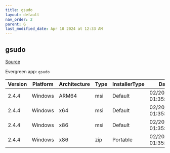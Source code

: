 ```yaml
---
title: gsudo
layout: default
nav_order: 2
parent: G
last_modified_date: Apr 10 2024 at 12:33 AM
---
```


## gsudo

[Source](https://gerardog.github.io/gsudo)

Evergreen app: `gsudo`

| Version | Platform | Architecture | Type | InstallerType | Date                | Size     | URI                                                                                                                                                                  |
| ------- | -------- | ------------ | ---- | ------------- | ------------------- | -------- | -------------------------------------------------------------------------------------------------------------------------------------------------------------------- |
| 2.4.4   | Windows  | ARM64        | msi  | Default       | 02/20/2024 01:35:18 | 2342912  | [https://github.com/gerardog/gsudo/releases/download/v2.4.4/gsudo.setup.arm64.msi](https://github.com/gerardog/gsudo/releases/download/v2.4.4/gsudo.setup.arm64.msi) |
| 2.4.4   | Windows  | x64          | msi  | Default       | 02/20/2024 01:35:18 | 2351104  | [https://github.com/gerardog/gsudo/releases/download/v2.4.4/gsudo.setup.x64.msi](https://github.com/gerardog/gsudo/releases/download/v2.4.4/gsudo.setup.x64.msi)     |
| 2.4.4   | Windows  | x86          | msi  | Default       | 02/20/2024 01:35:18 | 6643712  | [https://github.com/gerardog/gsudo/releases/download/v2.4.4/gsudo.setup.x86.msi](https://github.com/gerardog/gsudo/releases/download/v2.4.4/gsudo.setup.x86.msi)     |
| 2.4.4   | Windows  | x86          | zip  | Portable      | 02/20/2024 01:35:18 | 12571287 | [https://github.com/gerardog/gsudo/releases/download/v2.4.4/gsudo.portable.zip](https://github.com/gerardog/gsudo/releases/download/v2.4.4/gsudo.portable.zip)       |
